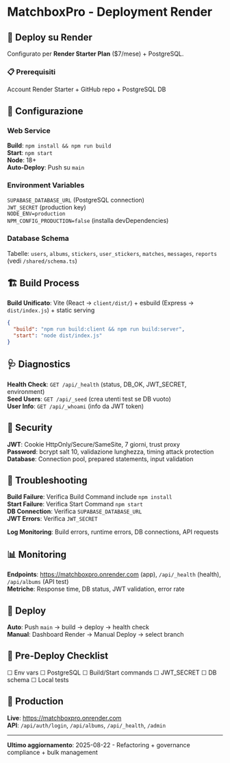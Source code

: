 # MatchboxPro - Deployment Render

## 🚀 Deploy su Render

Configurato per **Render Starter Plan** ($7/mese) + PostgreSQL.

### 📋 Prerequisiti

Account Render Starter + GitHub repo + PostgreSQL DB

## 🔧 Configurazione

### Web Service

**Build**: `npm install && npm run build`  
**Start**: `npm start`  
**Node**: 18+  
**Auto-Deploy**: Push su `main`

### Environment Variables

`SUPABASE_DATABASE_URL` (PostgreSQL connection)  
`JWT_SECRET` (production key)  
`NODE_ENV=production`  
`NPM_CONFIG_PRODUCTION=false` (installa devDependencies)

### Database Schema

Tabelle: `users`, `albums`, `stickers`, `user_stickers`, `matches`, `messages`, `reports` (vedi `/shared/schema.ts`)

## 🏗️ Build Process

**Build Unificato**: Vite (React → `client/dist/`) + esbuild (Express → `dist/index.js`) + static serving

```json
{
  "build": "npm run build:client && npm run build:server",
  "start": "node dist/index.js"
}
```

## 🩺 Diagnostics

**Health Check**: `GET /api/_health` (status, DB_OK, JWT_SECRET, environment)  
**Seed Users**: `GET /api/_seed` (crea utenti test se DB vuoto)  
**User Info**: `GET /api/_whoami` (info da JWT token)

## 🔐 Security

**JWT**: Cookie HttpOnly/Secure/SameSite, 7 giorni, trust proxy  
**Password**: bcrypt salt 10, validazione lunghezza, timing attack protection  
**Database**: Connection pool, prepared statements, input validation

## 🚨 Troubleshooting

**Build Failure**: Verifica Build Command include `npm install`  
**Start Failure**: Verifica Start Command `npm start`  
**DB Connection**: Verifica `SUPABASE_DATABASE_URL`  
**JWT Errors**: Verifica `JWT_SECRET`

**Log Monitoring**: Build errors, runtime errors, DB connections, API requests

## 📊 Monitoring

**Endpoints**: https://matchboxpro.onrender.com (app), `/api/_health` (health), `/api/albums` (API test)  
**Metriche**: Response time, DB status, JWT validation, error rate

## 🔄 Deploy

**Auto**: Push `main` → build → deploy → health check  
**Manual**: Dashboard Render → Manual Deploy → select branch

## 📝 Pre-Deploy Checklist

☐ Env vars ☐ PostgreSQL ☐ Build/Start commands ☐ JWT_SECRET ☐ DB schema ☐ Local tests

## 🎯 Production

**Live**: https://matchboxpro.onrender.com  
**API**: `/api/auth/login`, `/api/albums`, `/api/_health`, `/admin`

---

**Ultimo aggiornamento**: 2025-08-22 - Refactoring + governance compliance + bulk management
